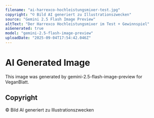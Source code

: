 ```yaml
---
filename: "ai-harrexco-hochleistungsmixer-test.jpg"
copyright: "© Bild AI generiert zu Illustrationszwecken"
source: "Gemini 2.5 Flash Image Preview"
altText: "Der Harrexco Hochleistungsmixer im Test + Gewinnspiel"
aiGenerated: true
model: "gemini-2.5-flash-image-preview"
uploadDate: "2025-09-04T17:54:42.046Z"
---
```


# AI Generated Image

This image was generated by gemini-2.5-flash-image-preview for VeganBlatt.

## Copyright
© Bild AI generiert zu Illustrationszwecken
